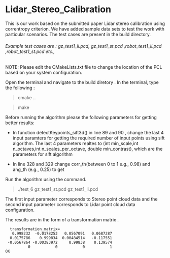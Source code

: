 # Lidar_Stereo_Calibration
This is our work based on the submitted paper Lidar stereo calibration using correntropy criterion.
We have added sample data sets to test the work with particular scenarios. The test cases are present in the build directory.


###### Example test cases are : gz_test1_li.pcd, gz_test1_st.pcd ,robot_test1_li.pcd ,robot_test1_st.pcd etc.,

NOTE: Please edit the CMakeLists.txt file to change the location of the PCL based on your system configuration.

Open the terminal and  navigate to the build diretory .
 In the terminal, type the following :
 
 > cmake ..

 > make 
 
 Before running the algorithm please the following parameters for getting better results:

* In function detectKeypoints_sift3d() in line 89 and 90 , change the last 4 input paramters for getting the required number of input points using sift algorithm. The last 4 parameters realtes to (int min_scale,int n_octaves,int n_scales_per_octave, double min_contrast), which are the parameters for sift algorithm

 * In line 328 and 329 change corr_th(between 0 to 1 e.g., 0.98) and ang_th (e.g., 0.25) to get 
 
 
 Run the algorithm using the command.
 
> ./test_6 gz_test1_st.pcd gz_test1_li.pcd

The first input parameter corresponds to Stereo point cloud data and the second input parameter corresponds to Lidar point cloud  data configuration.

The results are in the form of a transformation matrix .


```
  transformation_matrix=
   0.998232  -0.0178253   0.0567091   0.0687287
  0.0175786    0.999834  0.00484514   -0.117551
 -0.0567864 -0.00383972     0.99838    0.139574
          0           0           0           1
OK

```
